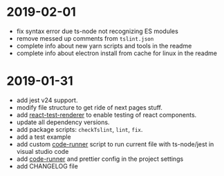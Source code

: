 # 2019-02-01

+ fix syntax error due ts-node not recognizing ES modules
+ remove messed up comments from `tslint.json`
+ complete info about new yarn scripts and tools in the readme
+ complete info about electron install from cache for linux in the readme

# 2019-01-31

+ add jest v24 support.
+ modify file structure to get ride of next pages stuff.
+ add [react-test-renderer] to enable testing of react components.
+ update all dependency versions.
+ add package scripts: `checkTslint`, `lint`, `fix`.
+ add a test example
+ add custom [code-runner] script to run current file with ts-node/jest in visual studio code
+ add [code-runner] and prettier config in the project settings
+ add CHANGELOG file

[react-test-renderer]:https://reactjs.org/docs/test-renderer.html
[code-runner]:https://marketplace.visualstudio.com/items?itemName=formulahendry.code-runner
